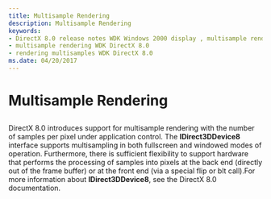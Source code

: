 ```yaml
---
title: Multisample Rendering
description: Multisample Rendering
keywords:
- DirectX 8.0 release notes WDK Windows 2000 display , multisample rendering
- multisample rendering WDK DirectX 8.0
- rendering multisamples WDK DirectX 8.0
ms.date: 04/20/2017
---
```


# Multisample Rendering


## <span id="ddk_multisample_rendering_gg"></span><span id="DDK_MULTISAMPLE_RENDERING_GG"></span>


DirectX 8.0 introduces support for multisample rendering with the number of samples per pixel under application control. The **IDirect3DDevice8** interface supports multisampling in both fullscreen and windowed modes of operation. Furthermore, there is sufficient flexibility to support hardware that performs the processing of samples into pixels at the back end (directly out of the frame buffer) or at the front end (via a special flip or blt call).For more information about **IDirect3DDevice8**, see the DirectX 8.0 documentation.

 

 





